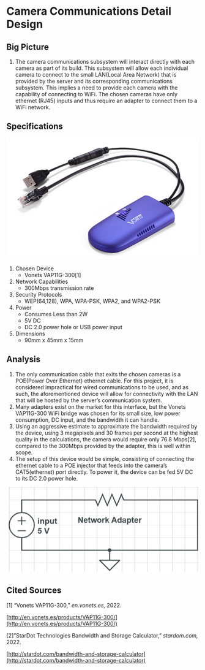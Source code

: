 # Camera Communications Detail Design


## Big Picture



1. The camera communications subsystem will interact directly with each camera as part of its build. This subsystem will allow each individual camera to connect to the small LAN(Local Area Network) that is provided by the server and its corresponding communications subsystem. This implies a need to provide each camera with the capability of connecting to WiFi. The chosen cameras have only ethernet (RJ45) inputs and thus require an adapter to connect them to a WiFi network.


## Specifications

![](vonetsadapter.jpg "Vonets Network Bridge")

1. Chosen Device
    * Vonets VAP11G-300[1]
2. Network Capabilities
    * 300Mbps transmission rate
3. Security Protocols
    * WEP(64,128), WPA, WPA-PSK, WPA2, and WPA2-PSK
4. Power
    * Consumes Less than 2W
    * 5V DC
    * DC 2.0 power hole or USB power input
5. Dimensions
    * 90mm x 45mm x 15mm


## Analysis



1. The only communication cable that exits the chosen cameras is a POE(Power Over Ethernet) ethernet cable. For this project, it is considered impractical for wired communications to be used, and as such, the aforementioned device will allow for connectivity with the LAN that will be hosted by the server’s communication system.
2. Many adapters exist on the market for this interface, but the Vonets VAP11G-300 WiFi bridge was chosen for its small size, low power consumption, DC input, and the bandwidth it can handle.
3. Using an aggressive estimate to approximate the bandwidth required by the device, using 3 megapixels and 30 frames per second at the highest quality in the calculations, the camera would require only 76.8 Mbps[2], compared to the 300Mbps provided by the adapter, this is well within scope.
4. The setup of this device would be simple, consisting of connecting the ethernet cable to a POE injector that feeds into the camera’s CAT5(ethernet) port directly. To power it, the device can be fed 5V DC to its DC 2.0 power hole.

![](adaptercircuit.jpg "The Circuit")



## Cited Sources

[1] “Vonets VAP11G-300,” _en.vonets.es_, 2022.

[http://en.vonets.es/products/VAP11G-300/](http://en.vonets.es/products/VAP11G-300/)

[2]”StarDot Technologies Bandwidth and Storage Calculator,” _stardom.com,_ 2022.

[http://stardot.com/bandwidth-and-storage-calculator](http://stardot.com/bandwidth-and-storage-calculator)